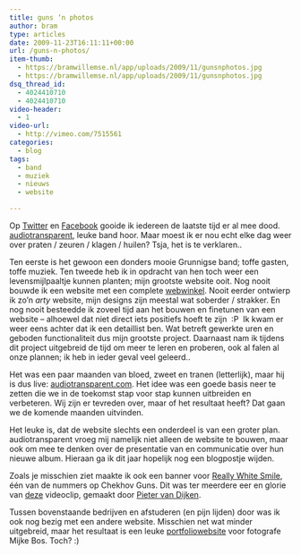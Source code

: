 ```yaml
---
title: guns ‘n photos
author: bram
type: articles
date: 2009-11-23T16:11:11+00:00
url: /guns-n-photos/
item-thumb:
  - https://bramwillemse.nl/app/uploads/2009/11/gunsnphotos.jpg
  - https://bramwillemse.nl/app/uploads/2009/11/gunsnphotos.jpg
dsq_thread_id:
  - 4024410710
  - 4024410710
video-header:
  - 1
video-url:
  - http://vimeo.com/7515561
categories:
  - blog
tags:
  - band
  - muziek
  - nieuws
  - website

---
```

<p class="lead">
  Op <a title="Bram @ Twitter" href="http://twitter.com/bramwillemse" target="_blank">Twitter</a> en <a title="Bram @ Facebook" href="http://facebook.com/bramwillemse" target="_blank">Facebook</a> gooide ik iedereen de laatste tijd er al mee dood. <a title="audiotransparent @ Twitter" href="http://twitter.com/audiotransparen" target="_blank">audiotransparent</a>, leuke band hoor. Maar moest ik er nou echt elke dag weer over praten / zeuren / klagen / huilen? Tsja, het is te verklaren..
</p>

<!--more-->

Ten eerste is het gewoon een donders mooie Grunnigse band; toffe gasten, toffe muziek. Ten tweede heb ik in opdracht van hen toch weer een levensmijlpaaltje kunnen planten; mijn grootste website ooit. Nog nooit bouwde ik een website met een complete <a title="Shopp - plugin for WordPress" href="http://shopplugin.net" target="_blank">webwinkel</a>. Nooit eerder ontwierp ik zo&#8217;n _arty_ website, mijn designs zijn meestal wat soberder / strakker. En nog nooit besteedde ik zoveel tijd aan het bouwen en finetunen van een website &#8211; alhoewel dat niet direct iets positiefs hoeft te zijn  :P  Ik kwam er weer eens achter dat ik een detaillist ben. Wat betreft gewerkte uren en geboden functionaliteit dus mijn grootste project. Daarnaast nam ik tijdens dit project uitgebreid de tijd om meer te leren en proberen, ook al falen al onze plannen; ik heb in ieder geval veel geleerd..

Het was een paar maanden van bloed, zweet en tranen (letterlijk), maar hij is dus live: <a title="audiotransparent's nieuwe website, inclusief webshop!" href="http://audiotransparent.com" target="_blank">audiotransparent.com</a>. Het idee was een goede basis neer te zetten die we in de toekomst stap voor stap kunnen uitbreiden en verbeteren. Wij zijn er tevreden over, maar of het resultaat heeft? Dat gaan we de komende maanden uitvinden.

Het leuke is, dat de website slechts een onderdeel is van een groter plan. audiotransparent vroeg mij namelijk niet alleen de website te bouwen, maar ook om mee te denken over de presentatie van en communicatie over hun nieuwe album. Hieraan ga ik dit jaar hopelijk nog een blogpostje wijden.

Zoals je misschien ziet maakte ik ook een banner voor <a title="Het verhaal achter Really White Smile" href="http://www.audiotransparent.com/2009/09/19/really-white-smile/" target="_blank">Really White Smile</a>, één van de nummers op Chekhov Guns. Dit was ter meerdere eer en glorie van <a title="Really White Smile videoclip door Pieter van Dijken" href="http://vimeo.com/7515561" target="_blank">deze</a> videoclip, gemaakt door <a title="Pieter van Dijken's blog" href="http://pietervandijken.blogspot.com" target="_blank">Pieter van Dijken</a>.

Tussen bovenstaande bedrijven en afstuderen (en pijn lijden) door was ik ook nog bezig met een andere website. Misschien net wat minder uitgebreid, maar het resultaat is een leuke <a title="Mijke Bos Photography" href="http://mijkebos.com" target="_blank">portfoliowebsite</a> voor fotografe Mijke Bos. Toch? :)